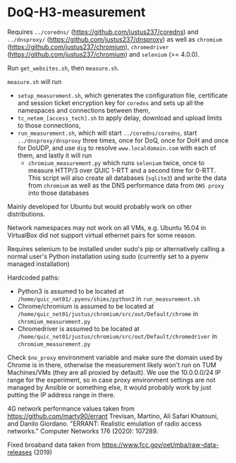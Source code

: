 # DoQ-H3-measurement

Requires ```../coredns/``` (https://github.com/justus237/coredns) and ```../dnsproxy/``` (https://github.com/justus237/dnsproxy) as well as `chromium` (https://github.com/justus237/chromium), `chromedriver` (https://github.com/justus237/chromium) and `selenium` (>= 4.0.0).

Run ```get_websites.sh```, then ```measure.sh```.

`measure.sh` will run
  - `setup_measurement.sh`, which generates the configuration file, certificate and session ticket encryption key for `coredns` and sets up all the namespaces and connections between them,
  - `tc_netem_[access_tech].sh` to apply delay, download and upload limits to those connections,
  - `run_measurement.sh`, which will start `../coredns/coredns`, start `../dnsproxy/dnsproxy` three times, once for DoQ, once for DoH and once for DoUDP, and use `dig` to resolve `www.localdomain.com` with each of them, and lastly it will run 
    - `chromium_measurement.py` which runs `selenium` twice, once to measure HTTP/3 over QUIC 1-RTT and a second time for 0-RTT. This script will also create all databases (`sqlite3`) and write the data from `chromium` as well as the DNS performance data from `DNS proxy` into those databases

Mainly developed for Ubuntu but would probably work on other distributions.

Network namespaces may not work on all VMs, e.g. Ubuntu 16.04 in VirtualBox did not support virtual ethernet pairs for some reason.

Requires selenium to be installed under sudo's pip or alternatively calling a normal user's Python installation using sudo (currently set to a pyenv managed installation)

Hardcoded paths:
  - Python3 is assumed to be located at `/home/quic_net01/.pyenv/shims/python3` in `run_measurement.sh`
  - Chrome/chromium is assumed to be located at `/home/quic_net01/justus/chromium/src/out/Default/chrome` in `chromium_measurement.py`
  - Chromedriver is assumed to be located at `/home/quic_net01/justus/chromium/src/out/Default/chromedriver` in `chromium_measurement.py`

Check ```$no_proxy``` environment variable and make sure the domain used by Chrome is in there, otherwise the measurement likely won't run on TUM Machines/VMs (they are all proxied by default). We use the 10.0.0.0/24 IP range for the experiment, so in case proxy environment settings are not managed by Ansible or something else, it would probably work by just putting the IP address range in there.

4G network performance values taken from https://github.com/marty90/errant
Trevisan, Martino, Ali Safari Khatouni, and Danilo Giordano. "ERRANT: Realistic emulation of radio access networks." Computer Networks 176 (2020): 107289.

Fixed broaband data taken from https://www.fcc.gov/oet/mba/raw-data-releases (2019)
